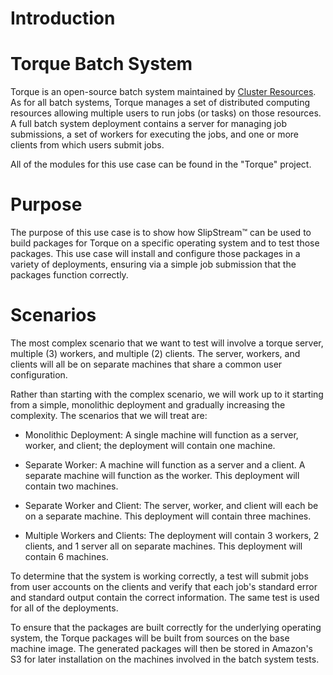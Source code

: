 Introduction
============

Torque Batch System
===================

Torque is an open-source batch system maintained by [Cluster
Resources](http://www.clusterresources.com/). As for all batch systems,
Torque manages a set of distributed computing resources allowing
multiple users to run jobs (or tasks) on those resources. A full batch
system deployment contains a server for managing job submissions, a set
of workers for executing the jobs, and one or more clients from which
users submit jobs.

All of the modules for this use case can be found in the "Torque"
project.

Purpose
=======

The purpose of this use case is to show how SlipStream™ can be used to
build packages for Torque on a specific operating system and to test
those packages. This use case will install and configure those packages
in a variety of deployments, ensuring via a simple job submission that
the packages function correctly.

Scenarios
=========

The most complex scenario that we want to test will involve a torque
server, multiple (3) workers, and multiple (2) clients. The server,
workers, and clients will all be on separate machines that share a
common user configuration.

Rather than starting with the complex scenario, we will work up to it
starting from a simple, monolithic deployment and gradually increasing
the complexity. The scenarios that we will treat are:

-   Monolithic Deployment: A single machine will function as a server,
    worker, and client; the deployment will contain one machine.

-   Separate Worker: A machine will function as a server and a client. A
    separate machine will function as the worker. This deployment will
    contain two machines.

-   Separate Worker and Client: The server, worker, and client will each
    be on a separate machine. This deployment will contain three
    machines.

-   Multiple Workers and Clients: The deployment will contain 3 workers,
    2 clients, and 1 server all on separate machines. This deployment
    will contain 6 machines.

To determine that the system is working correctly, a test will submit
jobs from user accounts on the clients and verify that each job's
standard error and standard output contain the correct information. The
same test is used for all of the deployments.

To ensure that the packages are built correctly for the underlying
operating system, the Torque packages will be built from sources on the
base machine image. The generated packages will then be stored in
Amazon's S3 for later installation on the machines involved in the batch
system tests.
